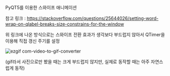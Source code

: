 
PyQT5를 이용한 스와이프 애니메이션

참고 링크 : https://stackoverflow.com/questions/25644026/setting-word-wrap-on-qlabel-breaks-size-constrains-for-the-window

위 링크에 나온 방식으로는 스와이프 전환 효과가 생각보다 부드럽지 않아서 QTimer을 이용해 직접 갱신 주기를 설정

![ezgif com-video-to-gif-converter](https://github.com/hwhyeons/python-template/assets/86088505/58adaa9f-45c3-475b-8eaf-2d493e58c358)

(gif라서 사진으로만 봤을 때는 크게 부드럽지 않지만, 실제로 동작할 때는 아주 자연스럽게 동작)



